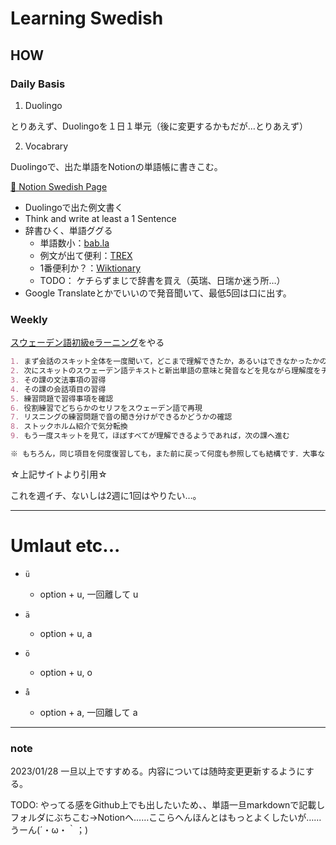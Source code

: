 # Learning Swedish

## HOW

### Daily Basis 

1. Duolingo

とりあえず、Duolingoを１日１単元（後に変更するかもだが…とりあえず）

2. Vocabrary

Duolingoで、出た単語をNotionの単語帳に書きこむ。

[📒 Notion Swedish Page](https://www.notion.so/Swedish-0eb8c65b6bc24ca6a8a6a32d8d5ae7de)

- Duolingoで出た例文書く
- Think and write at least a 1 Sentence
- 辞書ひく、単語ググる
	- 単語数小：[bab.la](https://en.bab.la/dictionary/swedish-english/v%C3%A4der)
	- 例文が出て便利：[TREX](https://tr-ex.me)
	- 1番便利か？：[Wiktionary](https://en.wiktionary.org/wiki)
	- TODO： ケチらずまじで辞書を買え（英瑞、日瑞か迷う所…）
- Google Translateとかでいいので発音聞いて、最低5回は口に出す。


### Weekly 

[スウェーデン語初級eラーニング](http://el.minoh.osaka-u.ac.jp/wl/sv/)をやる

``` Markdown
1. まず会話のスキット全体を一度聞いて，どこまで理解できたか，あるいはできなかったかのチェック
2. 次にスキットのスウェーデン語テキストと新出単語の意味と発音などを見ながら理解度をチェック
3. その課の文法事項の習得
4. その課の会話項目の習得
5. 練習問題で習得事項を確認
6. 役割練習でどちらかのセリフをスウェーデン語で再現
7. リスニングの練習問題で音の聞き分けができるかどうかの確認
8. ストックホルム紹介で気分転換
9. もう一度スキットを見て，ほぼすべてが理解できるようであれば，次の課へ進む

※ もちろん，同じ項目を何度復習しても，また前に戻って何度も参照しても結構です．大事なことは学習したことが身についているかどうかです．これを12課まで粘り強く繰り返してください．
```

☆上記サイトより引用☆

これを週イチ、ないしは2週に1回はやりたい…。

---

# Umlaut etc...

- `ü`
	- option + u, 一回離して u

- `ä`
	- option + u, a

- `ö`
	- option + u, o


- `å`
	- option + a, 一回離して a


---

### note

2023/01/28 一旦以上ですすめる。内容については随時変更更新するようにする。

TODO: やってる感をGithub上でも出したいため、、単語一旦markdownで記載しフォルダにぶちこむ→Notionへ……ここらへんほんとはもっとよくしたいが……うーん(´・ω・｀；)
